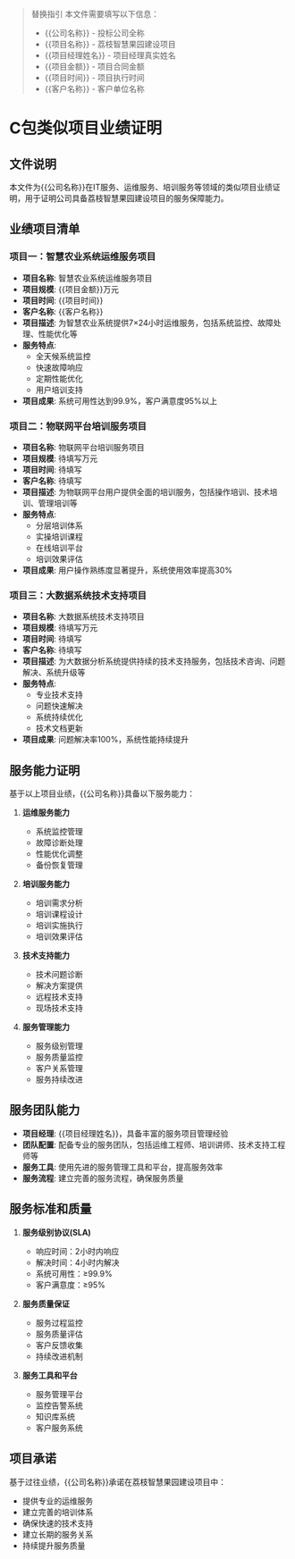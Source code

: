 > 替换指引
> 本文件需要填写以下信息：
> - {{公司名称}} - 投标公司全称
> - {{项目名称}} - 荔枝智慧果园建设项目
> - {{项目经理姓名}} - 项目经理真实姓名
> - {{项目金额}} - 项目合同金额
> - {{项目时间}} - 项目执行时间
> - {{客户名称}} - 客户单位名称

# C包类似项目业绩证明

## 文件说明
本文件为{{公司名称}}在IT服务、运维服务、培训服务等领域的类似项目业绩证明，用于证明公司具备荔枝智慧果园建设项目的服务保障能力。

## 业绩项目清单

### 项目一：智慧农业系统运维服务项目
- **项目名称**: 智慧农业系统运维服务项目
- **项目规模**: {{项目金额}}万元
- **项目时间**: {{项目时间}}
- **客户名称**: {{客户名称}}
- **项目描述**: 为智慧农业系统提供7×24小时运维服务，包括系统监控、故障处理、性能优化等
- **服务特点**: 
  - 全天候系统监控
  - 快速故障响应
  - 定期性能优化
  - 用户培训支持
- **项目成果**: 系统可用性达到99.9%，客户满意度95%以上

### 项目二：物联网平台培训服务项目
- **项目名称**: 物联网平台培训服务项目
- **项目规模**: 待填写万元
- **项目时间**: 待填写
- **客户名称**: 待填写
- **项目描述**: 为物联网平台用户提供全面的培训服务，包括操作培训、技术培训、管理培训等
- **服务特点**: 
  - 分层培训体系
  - 实操培训课程
  - 在线培训平台
  - 培训效果评估
- **项目成果**: 用户操作熟练度显著提升，系统使用效率提高30%

### 项目三：大数据系统技术支持项目
- **项目名称**: 大数据系统技术支持项目
- **项目规模**: 待填写万元
- **项目时间**: 待填写
- **客户名称**: 待填写
- **项目描述**: 为大数据分析系统提供持续的技术支持服务，包括技术咨询、问题解决、系统升级等
- **服务特点**: 
  - 专业技术支持
  - 问题快速解决
  - 系统持续优化
  - 技术文档更新
- **项目成果**: 问题解决率100%，系统性能持续提升

## 服务能力证明
基于以上项目业绩，{{公司名称}}具备以下服务能力：

1. **运维服务能力**
   - 系统监控管理
   - 故障诊断处理
   - 性能优化调整
   - 备份恢复管理

2. **培训服务能力**
   - 培训需求分析
   - 培训课程设计
   - 培训实施执行
   - 培训效果评估

3. **技术支持能力**
   - 技术问题诊断
   - 解决方案提供
   - 远程技术支持
   - 现场技术支持

4. **服务管理能力**
   - 服务级别管理
   - 服务质量监控
   - 客户关系管理
   - 服务持续改进

## 服务团队能力
- **项目经理**: {{项目经理姓名}}，具备丰富的服务项目管理经验
- **团队配置**: 配备专业的服务团队，包括运维工程师、培训讲师、技术支持工程师等
- **服务工具**: 使用先进的服务管理工具和平台，提高服务效率
- **服务流程**: 建立完善的服务流程，确保服务质量

## 服务标准和质量
1. **服务级别协议(SLA)**
   - 响应时间：2小时内响应
   - 解决时间：4小时内解决
   - 系统可用性：≥99.9%
   - 客户满意度：≥95%

2. **服务质量保证**
   - 服务过程监控
   - 服务质量评估
   - 客户反馈收集
   - 持续改进机制

3. **服务工具和平台**
   - 服务管理平台
   - 监控告警系统
   - 知识库系统
   - 客户服务系统

## 项目承诺
基于过往业绩，{{公司名称}}承诺在荔枝智慧果园建设项目中：
- 提供专业的运维服务
- 建立完善的培训体系
- 确保快速的技术支持
- 建立长期的服务关系
- 持续提升服务质量
